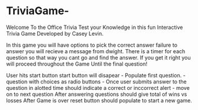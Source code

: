 # TriviaGame-

Welcome To the Office Trivia Test your Knowledge in this fun Interactive Trivia Game Developed by Casey Levin. 

In this game you will have options to pick the correct answer failure to answer you 
will recieve a message from dwight. There is a timer for each question so that way you cant go and find the answer. If you get it right you will proceed throughout the Game Until the final question!


User hits start button start button will disapear 
    - Populate first question.
     - question with choices as radio buttons
     - Once user submits answer to the  question in alotted time should indicate a correct or inccorrect alert 
     - move on to next question
     After answering questions should give total of wins vs losses
     After Game is over reset button should populate to start a new game.
     

